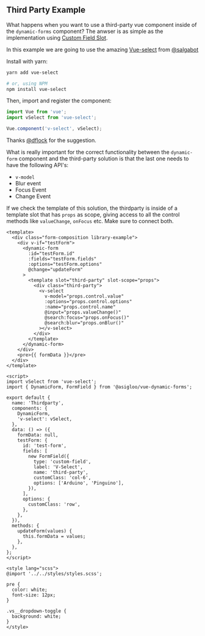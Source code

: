## Third Party Example

What happens when you want to use a third-party vue component inside of the `dynamic-forms` component? The anwser is as simple as the implementation using [Custom Field Slot](../slots.md).

In this example we are going to use the amazing [Vue-select](https://github.com/sagalbot/vue-select) from [@salgabot](https://github.com/sagalbot)

Install with yarn:

```bash
yarn add vue-select

# or, using NPM
npm install vue-select
```

Then, import and register the component:

```javascript
import Vue from 'vue';
import vSelect from 'vue-select';

Vue.component('v-select', vSelect);
```

Thanks [@dflock](https://github.com/dflock) for the suggestion.

<ThirdParty />

What is really important for the correct functionality between the `dynamic-form` component and the third-party solution is that the last one needs to have the following API's:

- `v-model`
- Blur event
- Focus Event
- Change Event

If we check the template of this solution, the thirdparty is inside of a template slot that has `props` as scope, giving access to all the control methods like `valueChange`, `onFocus` etc. Make sure to connect both.

```vue
<template>
  <div class="form-composition library-example">
    <div v-if="testForm">
      <dynamic-form
        :id="testForm.id"
        :fields="testForm.fields"
        :options="testForm.options"
        @change="updateForm"
      >
        <template slot="third-party" slot-scope="props">
          <div class="third-party">
            <v-select
              v-model="props.control.value"
              :options="props.control.options"
              :name="props.control.name"
              @input="props.valueChange()"
              @search:focus="props.onFocus()"
              @search:blur="props.onBlur()"
            ></v-select>
          </div>
        </template>
      </dynamic-form>
    </div>
    <pre>{{ formData }}</pre>
  </div>
</template>

<script>
import vSelect from 'vue-select';
import { DynamicForm, FormField } from '@asigloo/vue-dynamic-forms';

export default {
  name: 'Thirdparty',
  components: {
    DynamicForm,
    'v-select': vSelect,
  },
  data: () => ({
    formData: null,
    testForm: {
      id: 'test-form',
      fields: [
        new FormField({
          type: 'custom-field',
          label: 'V-Select',
          name: 'third-party',
          customClass: 'col-6',
          options: ['Arduino', 'Pinguino'],
        }),
      ],
      options: {
        customClass: 'row',
      },
    },
  }),
  methods: {
    updateForm(values) {
      this.formData = values;
    },
  },
};
</script>

<style lang="scss">
@import '../../styles/styles.scss';

pre {
  color: white;
  font-size: 12px;
}

.vs__dropdown-toggle {
  background: white;
}
</style>
```

